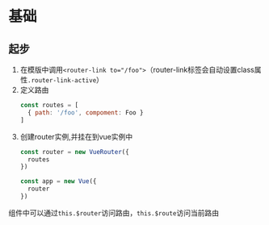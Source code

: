 # 基础

## 起步
1. 在模版中调用```<router-link to="/foo">```（router-link标签会自动设置class属性```.router-link-active```）
2. 定义路由
    ```javascript
    const routes = [
      { path: '/foo', compoment: Foo }
    ]
    ```
3. 创建router实例,并挂在到vue实例中
    ```javascript
    const router = new VueRouter({
      routes
    })

    const app = new Vue({
      router
    })
    ```

组件中可以通过```this.$router```访问路由，```this.$route```访问当前路由

